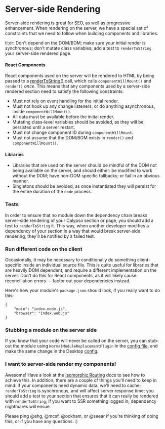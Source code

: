 Server-side Rendering
=====================

Server-side rendering is great for SEO, as well as progressive enhancement. When rendering on the server, we have a special set of constraints that we need to follow when building components and libraries.

tl;dr: Don't depend on the DOM/BOM; make sure your initial render is synchronous; don't mutate class variables; add a test to `renderToString` your server-side rendered page.

#### React Components

React components used on the server will be rendered to HTML by being passed to a [renderToString()](https://facebook.github.io/react/docs/top-level-api.html#reactdomserver.rendertostring) call, which calls `componentWillMount()` and `render()` _once_. This means that any components used by a server-side rendered section need to satisfy the following constraints:
* Must not rely on event handling for the initial render.
* Must not hook up any change listeners, or do anything asynchronous, inside `componentWillMount()`.
* All data must be available before the initial render.
* Mutating class-level variables should be avoided, as they will be persisted until a server restart.
* Must not change component ID during `componentWillMount`.
* Must not assume that the DOM/BOM exists in `render()` and `componentWillMount()`.

#### Libraries

* Libraries that are used on the server should be mindful of the DOM not being available on the server, and should either: be modified to work without the DOM; have non-DOM specific fallbacks; or fail in an obvious manner.
* Singletons should be avoided, as once instantiated they will persist for the entire duration of the `node` process.

### Tests

In order to ensure that no module down the dependency chain breaks server-side rendering of your Calypso section or page, you should add a test to `renderToString` it. This way, when another developer modifies a dependency of your section in a way that would break server-side rendering, they'll be notified by a failed test.

### Run different code on the client

Occasionally, it may be necessary to conditionally do something client-specific inside an individual source file. This is quite useful for libraries that are heavily DOM dependent, and require a different implementation on the server. Don't do this for React components, as it will likely cause reconciliation errors — factor out your dependencies instead.

Here's how your module's `package.json` should look, if you really want to do this:
```
{
	"main": "index.node.js",
	"browser": "index.web.js"
}
```

### Stubbing a module on the server side

If you know that your code will never be called on the server, you can stub-out the module using `NormalModuleReplacementPlugin` in the [config file](https://github.com/Automattic/wp-calypso/blob/master/webpack.config.node.js), and make the same change in the Desktop [config](https://github.com/Automattic/wp-desktop/blob/master/webpack.shared.js).

### I want to server-side render my components!

Awesome! Have a look at the [Isomorphic Routing](isomorphic-routing.md) docs to see how to achieve this. In addition, there are a couple of things you'll need to keep in mind: if your components need dynamic data, we'll need to cache; `renderToString` is synchronous, and will affect server response time; you should add a test to your section that ensures that it can really be rendered with `renderToString`; if you want to SSR something logged in, dependency nightmares will ensue.

Please ping @ehg, @mcsf, @ockham, or @seear if you're thinking of doing this, or if you have any questions. :)
